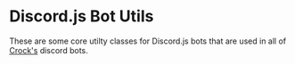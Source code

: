 # Discord.js Bot Utils

These are some core utilty classes for Discord.js bots that are used in all of [Crock's](https://github.com/crock) discord bots.
